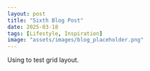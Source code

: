 ```yaml
---
layout: post
title: "Sixth Blog Post"
date: 2025-03-18
tags: [Lifestyle, Inspiration]
image: "assets/images/blog_placeholder.png"
---
```

Using to test grid layout.